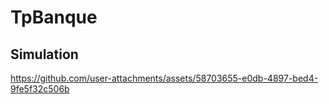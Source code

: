 # TpBanque

## Simulation


https://github.com/user-attachments/assets/58703655-e0db-4897-bed4-9fe5f32c506b

